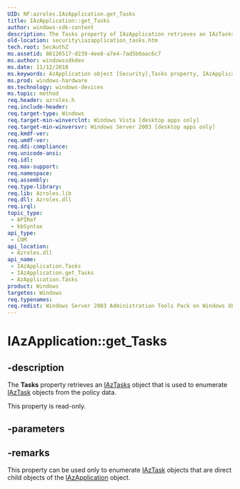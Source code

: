 ```yaml
---
UID: NF:azroles.IAzApplication.get_Tasks
title: IAzApplication::get_Tasks
author: windows-sdk-content
description: The Tasks property of IAzApplication retrieves an IAzTasks object that is used to enumerate IAzTask objects from the policy data.
old-location: security\iazapplication_tasks.htm
tech.root: SecAuthZ
ms.assetid: 86126517-d239-4ee8-a7e4-7ad5b0aac6c7
ms.author: windowssdkdev
ms.date: 11/12/2018
ms.keywords: AzApplication object [Security],Tasks property, IAzApplication interface [Security],Tasks property, IAzApplication.Tasks, IAzApplication.get_Tasks, IAzApplication::Tasks, IAzApplication::get_Tasks, Tasks property [Security], Tasks property [Security],AzApplication object, Tasks property [Security],IAzApplication interface, azroles/IAzApplication::Tasks, azroles/IAzApplication::get_Tasks, get_Tasks, security.iazapplication_tasks
ms.prod: windows-hardware
ms.technology: windows-devices
ms.topic: method
req.header: azroles.h
req.include-header: 
req.target-type: Windows
req.target-min-winverclnt: Windows Vista [desktop apps only]
req.target-min-winversvr: Windows Server 2003 [desktop apps only]
req.kmdf-ver: 
req.umdf-ver: 
req.ddi-compliance: 
req.unicode-ansi: 
req.idl: 
req.max-support: 
req.namespace: 
req.assembly: 
req.type-library: 
req.lib: Azroles.lib
req.dll: Azroles.dll
req.irql: 
topic_type:
 - APIRef
 - kbSyntax
api_type:
 - COM
api_location:
 - Azroles.dll
api_name:
 - IAzApplication.Tasks
 - IAzApplication.get_Tasks
 - AzApplication.Tasks
product: Windows
targetos: Windows
req.typenames: 
req.redist: Windows Server 2003 Administration Tools Pack on Windows XP
---
```


# IAzApplication::get_Tasks


## -description


The <b>Tasks</b> property retrieves an <a href="https://msdn.microsoft.com/324dec16-3fd6-4289-ba15-002e8626dec8">IAzTasks</a> object that is used to enumerate <a href="https://msdn.microsoft.com/90eb19c9-1490-43f4-ab4b-393e825aeb2f">IAzTask</a> objects from the policy data.

This property is read-only.


## -parameters


## -remarks



This property can be used only to enumerate <a href="https://msdn.microsoft.com/90eb19c9-1490-43f4-ab4b-393e825aeb2f">IAzTask</a> objects that are direct child objects of the <a href="https://msdn.microsoft.com/ea4a8a84-5003-44da-b75e-34da6bd898dd">IAzApplication</a> object.



